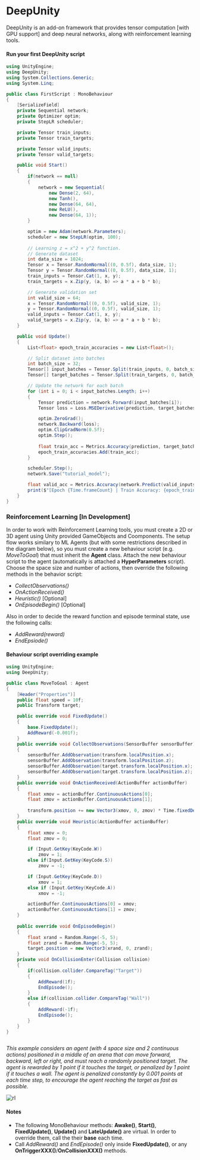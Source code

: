 # DeepUnity

DeepUnity is an add-on framework that provides tensor computation [with GPU support] and deep neural networks, along with reinforcement learning tools.

#### Run your first DeepUnity script
```csharp
using UnityEngine;
using DeepUnity;
using System.Collections.Generic;
using System.Linq;

public class FirstScript : MonoBehaviour
{
    [SerializeField] 
    private Sequential network;
    private Optimizer optim;
    private StepLR scheduler;

    private Tensor train_inputs;
    private Tensor train_targets;

    private Tensor valid_inputs;
    private Tensor valid_targets;

    public void Start()
    {
        if(network == null)
        {
            network = new Sequential(
                new Dense(2, 64),
                new Tanh(),
                new Dense(64, 64),                
                new ReLU(),
                new Dense(64, 1));
        }

        optim = new Adam(network.Parameters);
        scheduler = new StepLR(optim, 100);
	
	    // Learning z = x^2 + y^2 function.
        // Generate dataset
        int data_size = 1024;
        Tensor x = Tensor.RandomNormal((0, 0.5f), data_size, 1);
        Tensor y = Tensor.RandomNormal((0, 0.5f), data_size, 1);
        train_inputs = Tensor.Cat(1, x, y);
        train_targets = x.Zip(y, (a, b) => a * a + b * b);

        // Generate validation set
        int valid_size = 64;
        x = Tensor.RandomNormal((0, 0.5f), valid_size, 1);
        y = Tensor.RandomNormal((0, 0.5f), valid_size, 1);
        valid_inputs = Tensor.Cat(1, x, y);
        valid_targets = x.Zip(y, (a, b) => a * a + b * b);
    }

    public void Update()
    {
        List<float> epoch_train_accuracies = new List<float>();

        // Split dataset into batches
        int batch_size = 32;
        Tensor[] input_batches = Tensor.Split(train_inputs, 0, batch_size);
        Tensor[] target_batches = Tensor.Split(train_targets, 0, batch_size);

        // Update the network for each batch
        for (int i = 0; i < input_batches.Length; i++)
        {
            Tensor prediction = network.Forward(input_batches[i]);
            Tensor loss = Loss.MSEDerivative(prediction, target_batches[i]);

            optim.ZeroGrad();
            network.Backward(loss);
            optim.ClipGradNorm(0.5f);
            optim.Step();
            
            float train_acc = Metrics.Accuracy(prediction, target_batches[i]);
            epoch_train_accuracies.Add(train_acc);       
        }

        scheduler.Step();
        network.Save("tutorial_model");

        float valid_acc = Metrics.Accuracy(network.Predict(valid_inputs), valid_targets);
        print($"[Epoch {Time.frameCount} | Train Accuracy: {epoch_train_accuracies.Average() * 100f}% | Validation Accuracy: {valid_acc * 100f}%]");
    }
}

```
### Reinforcement Learning [In Development]
In order to work with Reinforcement Learning tools, you must create a 2D or 3D agent using Unity provided GameObjects and Coomponents. The setup flow works similary to ML Agents (but with some restrictions described in the diagram below), so you must create a new behaviour script (e.g. _MoveToGoal_) that must inherit the **Agent** class. Attach the new behaviour script to the agent (automatically is attached a **HyperParameters** script). Choose the space size and number of actions, then override the following methods in the behavior script:
- _CollectObservations()_
- _OnActionReceived()_
- _Heuristic()_ [Optional]
- _OnEpisodeBegin()_ [Optional]

Also in order to decide the reward function and episode terminal state, use the following calls:
-  _AddReward(*reward*)_
-  _EndEpsiode()_ 
#### Behaviour script overriding example
```csharp
using UnityEngine;
using DeepUnity;

public class MoveToGoal : Agent
{
    [Header("Properties")]
    public float speed = 10f;
    public Transform target;

    public override void FixedUpdate()
    {
        base.FixedUpdate();
        AddReward(-0.001f);
    }
    public override void CollectObservations(SensorBuffer sensorBuffer)
    {
        sensorBuffer.AddObservation(transform.localPosition.x);
        sensorBuffer.AddObservation(transform.localPosition.z);
        sensorBuffer.AddObservation(target.transform.localPosition.x);
        sensorBuffer.AddObservation(target.transform.localPosition.z);
    }
    public override void OnActionReceived(ActionBuffer actionBuffer)
    {
        float xmov = actionBuffer.ContinuousActions[0];
        float zmov = actionBuffer.ContinuousActions[1];
        
        transform.position += new Vector3(xmov, 0, zmov) * Time.fixedDeltaTime * speed;
    }
    public override void Heuristic(ActionBuffer actionBuffer)
    {
        float xmov = 0;
        float zmov = 0;

        if (Input.GetKey(KeyCode.W))
            zmov = 1;
        else if(Input.GetKey(KeyCode.S))
            zmov = -1;

        if (Input.GetKey(KeyCode.D))
            xmov = 1;
        else if (Input.GetKey(KeyCode.A))
            xmov = -1;

        actionBuffer.ContinuousActions[0] = xmov;
        actionBuffer.ContinuousActions[1] = zmov;
    }
    
    public override void OnEpisodeBegin()
    {
        float xrand = Random.Range(-5, 5);
        float zrand = Random.Range(-5, 5);
        target.position = new Vector3(xrand, 0, zrand);
    }
    private void OnCollisionEnter(Collision collision)
    {
        if(collision.collider.CompareTag("Target"))
        {
            AddReward(1f);
            EndEpisode();
        }    
        else if(collision.collider.CompareTag("Wall"))
        {
            AddReward(-1f);
            EndEpisode();
        }
    }
}



```
_This example considers an agent (with 4 space size and 2 continuous actions) positioned in a middle of an arena that can move forward, backward, left or right, and must reach a randomly positioned target. The agent is rewarded by 1 point if it touches the target, or penalized by 1 point if it touches a wall. The agent is penalized constantly by 0.001 points at each time step, to encourage the agent reaching the target as fast as possible._

![rl]("https://github.com/RaduTM-spec/DeepUnity/blob/main/Assets/DeepUnity/Documentation/RL_order_of_execution.png")

#### Notes
- The following MonoBehaviour methods: **Awake()**, **Start()**, **FixedUpdate()**, **Update()** and **LateUpdate()** are virtual. In order to override them, call the their **base** each time.
- Call _AddReward()_ and _EndEpisode()_ only inside **FixedUpdate()**, or any **OnTriggerXXX()**/**OnCollisionXXX()** methods.


